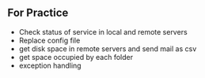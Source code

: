 ## For Practice ##

* Check status of service in local and remote servers
* Replace config file 
* get disk space in remote servers and send mail as csv
* get space occupied by each folder
* exception handling
